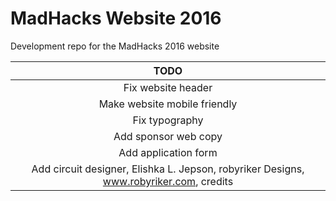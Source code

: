 # MadHacks Website 2016
Development repo for the MadHacks 2016 website

| TODO | 
|:-------:|
| Fix website header |
| Make website mobile friendly |
| Fix typography |
| Add sponsor web copy |
| Add application form |
| Add circuit designer, Elishka L. Jepson, robyriker Designs, www.robyriker.com, credits | 
